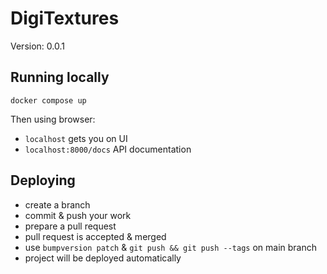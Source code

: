 # DigiTextures
Version: 0.0.1

## Running locally
`docker compose up`

Then using browser:
- ``localhost`` gets you on UI
- ``localhost:8000/docs`` API documentation

## Deploying
* create a branch
* commit & push your work
* prepare a pull request
* pull request is accepted & merged
* use `bumpversion patch` & `git push && git push --tags` on main branch
* project will be deployed automatically